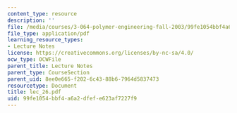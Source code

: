 ```yaml
---
content_type: resource
description: ''
file: /media/courses/3-064-polymer-engineering-fall-2003/99fe1054bbf4a6a2dfefe623af7227f9_lec_26.pdf
file_type: application/pdf
learning_resource_types:
- Lecture Notes
license: https://creativecommons.org/licenses/by-nc-sa/4.0/
ocw_type: OCWFile
parent_title: Lecture Notes
parent_type: CourseSection
parent_uid: 8ee0e665-f202-6c43-88b6-7964d5837473
resourcetype: Document
title: lec_26.pdf
uid: 99fe1054-bbf4-a6a2-dfef-e623af7227f9
---
```

